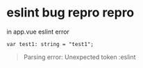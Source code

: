 # eslint bug repro repro

in app.vue eslint error

```
var test1: string = "test1";
```

> Parsing error: Unexpected token :eslint
